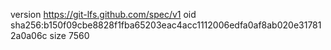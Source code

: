 version https://git-lfs.github.com/spec/v1
oid sha256:b150f09cbe8828f1fba65203eac4acc1112006edfa0af8ab020e317812a0a06c
size 7560
